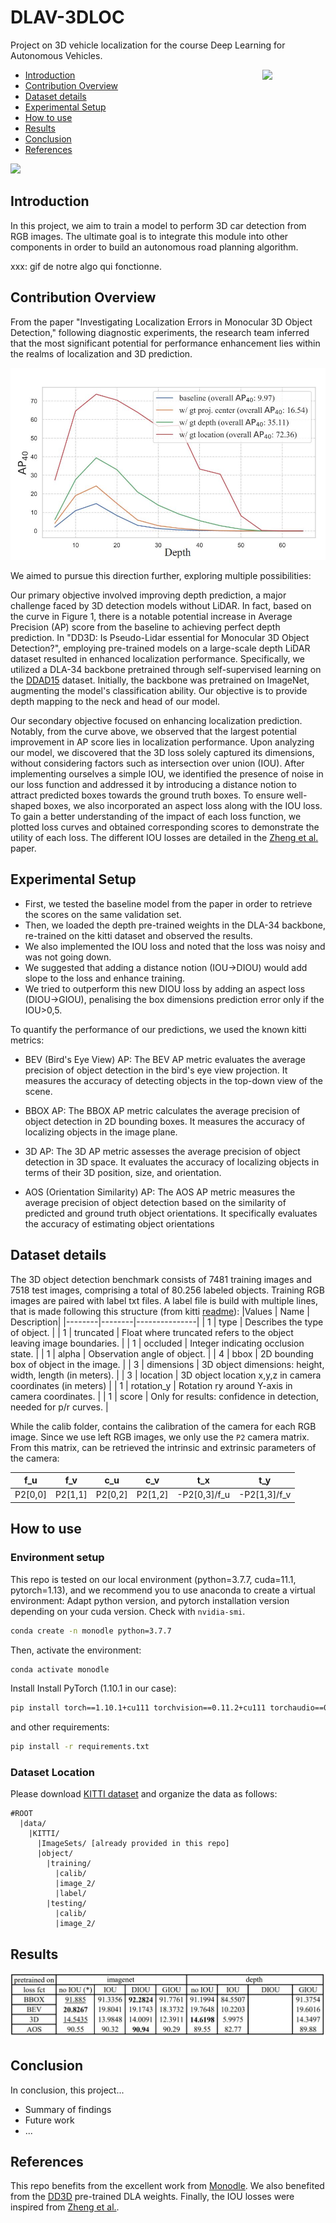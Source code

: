 # DLAV-3DLOC
Project on 3D vehicle localization for the course Deep Learning for Autonomous Vehicles. 

<a href="https://www.tri.global/" target="_blank">
 <img align="right" src="/media/figs/tri-logo.png" width="20%"/>
</a>

- [Introduction](#introduction)
- [Contribution Overview](#contribution-overview)
- [Dataset details](#dataset-details)
- [Experimental Setup](#dataset-stats)
- [How to use](#how-to-use)
- [Results](#evaluation-metrics)
- [Conclusion](#ipython-notebook)
- [References](#references)


![](media/figs/ddad_viz.gif)

## Introduction

In this project, we aim to train a model to perform 3D car detection from RGB images. The ultimate goal is to integrate this module into other components in order to build an autonomous road planning algorithm.

xxx: gif de notre algo qui fonctionne. 

## Contribution Overview
From the paper "Investigating Localization Errors in Monocular 3D Object Detection," following diagnostic experiments, the research team inferred that the most significant potential for performance enhancement lies within the realms of localization and 3D prediction.

![](media/gain_from_gt.JPG)


We aimed to pursue this direction further, exploring multiple possibilities:

Our primary objective involved improving depth prediction, a major challenge faced by 3D detection models without LiDAR. 
In fact, based on the curve in Figure 1, there is a notable potential increase in Average Precision (AP) score from the baseline to achieving perfect depth prediction. 
In "DD3D: Is Pseudo-Lidar essential for Monocular 3D Object Detection?", employing pre-trained models on a large-scale depth LiDAR dataset resulted in enhanced localization performance.
Specifically, we utilized a DLA-34 backbone pretrained through self-supervised learning on the [DDAD15](https://github.com/TRI-ML/DDAD) dataset. 
Initially, the backbone was pretrained on ImageNet, augmenting the model's classification ability. Our objective is to provide depth mapping to the neck and head of our model.

Our secondary objective focused on enhancing localization prediction. 
Notably, from the curve above, we observed that the largest potential improvement in AP score lies in localization performance.
Upon analyzing our model, we discovered that the 3D loss solely captured its dimensions, without considering factors such as intersection over union (IOU). 
After implementing ourselves a simple IOU, we identified the presence of noise in our loss function and addressed it by introducing a distance notion to attract predicted boxes towards the ground truth boxes.
To ensure well-shaped boxes, we also incorporated an aspect loss along with the IOU loss. 
To gain a better understanding of the impact of each loss function, we plotted loss curves and obtained corresponding scores to demonstrate the utility of each loss.
The different IOU losses are detailed in the [Zheng et al.](https://arxiv.org/pdf/2005.03572.pdf) paper. 

## Experimental Setup
- First, we tested the baseline model from the paper in order to retrieve the scores on the same validation set.
- Then, we loaded the depth pre-trained weights in the DLA-34 backbone, re-trained on the kitti dataset and observed the results.
- We also implemented the IOU loss and noted that the loss was noisy and was not going down.
- We suggested that adding a distance notion (IOU->DIOU) would add slope to the loss and enhance training.
- We tried to outperform this new DIOU loss by adding an aspect loss (DIOU->GIOU), penalising the box dimensions prediction error only if the IOU>0,5. 

To quantify the performance of our predictions, we used the known kitti metrics: 
- BEV (Bird's Eye View) AP: The BEV AP metric evaluates the average precision of object detection in the bird's eye view projection. It measures the accuracy of detecting objects in the top-down view of the scene.

- BBOX AP: The BBOX AP metric calculates the average precision of object detection in 2D bounding boxes. It measures the accuracy of localizing objects in the image plane.

- 3D AP: The 3D AP metric assesses the average precision of object detection in 3D space. It evaluates the accuracy of localizing objects in terms of their 3D position, size, and orientation.

- AOS (Orientation Similarity) AP: The AOS AP metric measures the average precision of object detection based on the similarity of predicted and ground truth object orientations. It specifically evaluates the accuracy of estimating object orientations

## Dataset details
The 3D object detection benchmark consists of 7481 training images and 7518 test images, comprising a total of 80.256 labeled objects. 
Training RGB images are paired with label txt files. A label file is build with multiple lines, that is made following this structure (from kitti [readme](https://github.com/bostondiditeam/kitti/blob/master/resources/devkit_object/readme.txt)): 
|Values  |  Name  |    Description|
|--------|--------|---------------|
|   1    | type   |     Describes the type of object. |
|   1    | truncated |   Float where truncated refers to the object leaving image boundaries. |
|   1    | occluded  |   Integer indicating occlusion state. |
|   1    | alpha     |   Observation angle of object. |
|   4    | bbox      |   2D bounding box of object in the image. |
|   3    | dimensions |  3D object dimensions: height, width, length (in meters). |
|   3    | location   |  3D object location x,y,z in camera coordinates (in meters) |
|   1    | rotation_y |  Rotation ry around Y-axis in camera coordinates. |
|   1    | score      |  Only for results: confidence in detection, needed for p/r curves. |

While the calib folder, contains the calibration of the camera for each RGB image. Since we use left RGB images, we only use the `P2` camera matrix.
From this matrix, can be retrieved the intrinsic and extrinsic parameters of the camera: 

|f_u|f_v|c_u|c_v|t_x|t_y|
|---|---|---|---|---|---|
|P2[0,0]|P2[1,1]|P2[0,2]|P2[1,2]|-P2[0,3]/f_u|-P2[1,3]/f_v|


## How to use
### Environment setup
This repo is tested on our local environment (python=3.7.7, cuda=11.1, pytorch=1.13), and we recommend you to use anaconda to create a virtual environment:
Adapt python version, and pytorch installation version depending on your cuda version. Check with `nvidia-smi`. 

```bash
conda create -n monodle python=3.7.7
```
Then, activate the environment:
```bash
conda activate monodle
```

Install  Install PyTorch (1.10.1 in our case):

```bash
pip install torch==1.10.1+cu111 torchvision==0.11.2+cu111 torchaudio==0.10.1 -f https://download.pytorch.org/whl/cu111/torch_stable.html
```

and other  requirements:
```bash
pip install -r requirements.txt
```

### Dataset Location
Please download [KITTI dataset](http://www.cvlibs.net/datasets/kitti/eval_object.php?obj_benchmark=3d) and organize the data as follows:

```
#ROOT
  |data/
    |KITTI/
      |ImageSets/ [already provided in this repo]
      |object/			
        |training/
          |calib/
          |image_2/
          |label/
        |testing/
          |calib/
          |image_2/
```


## Results

![](media/resultstotal.JPG)

## Conclusion

In conclusion, this project...

- Summary of findings
- Future work
- ...

## References

This repo benefits from the excellent work from [Monodle](https://github.com/xingyizhou/CenterNet). We also benefited from the [DD3D](https://github.com/TRI-ML/dd3d) pre-trained DLA weights. Finally, the IOU losses were inspired from [Zheng et al.](https://arxiv.org/pdf/2005.03572.pdf). 

